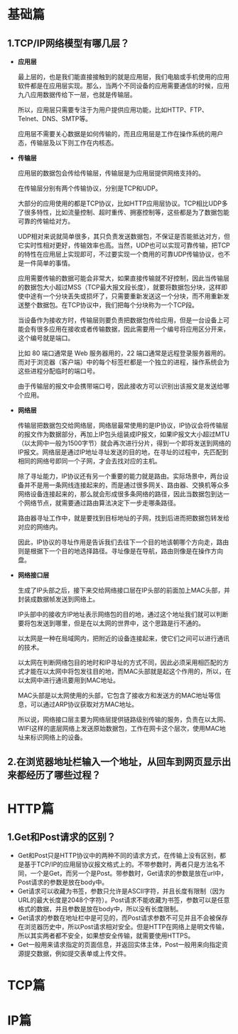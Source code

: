 # 基础篇

## 1.TCP/IP网络模型有哪几层？

- **应用层**

  最上层的，也是我们能直接接触到的就是应用层，我们电脑或手机使用的应用软件都是在应用层实现。那么，当两个不同设备的应用需要通信的时候，应用九八应用数据传给下一层，也就是传输层。

  所以，应用层只需要专注于为用户提供应用功能，比如HTTP、FTP、Telnet、DNS、SMTP等。

  应用层不需要关心数据是如何传输的，而且应用层是工作在操作系统的用户态，传输层及以下则工作在内核态。

- **传输层**

  应用层的数据包会传给传输层，传输层是为应用层提供网络支持的。

  在传输层分别有两个传输协议，分别是TCP和UDP。

  大部分的应用使用的都是TCP协议，比如HTTP应用层协议。TCP相比UDP多了很多特性，比如流量控制、超时重传、拥塞控制等，这些都是为了数据包能可靠的传输给对方。

  UDP相对来说就简单很多，其只负责发送数据包，不保证是否能抵达对方，但它实时性相对更好，传输效率也高。当然，UDP也可以实现可靠传输，把TCP的特性在应用层上实现即可，不过要实现一个商用的可靠UDP传输协议，也不是一件简单的事情。

  应用需要传输的数据可能会非常大，如果直接传输就不好控制，因此当传输层的数据包大小超过MSS（TCP最大报文段长度），就要将数据包分块，这样即使中途有一个分块丢失或损坏了，只需要重新发送这一个分块，而不用重新发送整个数据包。在TCP协议中，我们把每个分块称为一个TCP段。

  当设备作为接收方时，传输层则要负责把数据包传给应用，但是一台设备上可能会有很多应用在接收或者传输数据，因此需要用一个编号将应用区分开来，这个编号就是端口。

  比如 80 端口通常是 Web 服务器用的，22 端口通常是远程登录服务器用的。而对于浏览器（客户端）中的每个标签栏都是一个独立的进程，操作系统会为这些进程分配临时的端口号。

  由于传输层的报文中会携带端口号，因此接收方可以识别出该报文是发送给哪个应用。

- **网络层**

  传输层把数据包交给网络层，网络层最常使用的是IP协议，IP协议会将传输层的报文作为数据部分，再加上IP包头组装成IP报文，如果IP报文大小超过MTU（以太网中一般为1500字节）就会再次进行分片，得到一个即将发送到网络的IP报文。网络层是通过IP地址寻址发送的目的地，在寻址的过程中，先匹配到相同的网络号即同一个子网，才会去找对应的主机。

  除了寻址能力，IP协议还有另一个重要的能力就是路由。实际场景中，两台设备并不是用一条网线连接起来的，而是通过很多网关、路由器、交换机等众多网络设备连接起来的，那么就会形成很多条网络的路径，因此当数据包到达一个网络节点，就需要通过路由算法决定下一步走哪条路径。

  路由器寻址工作中，就是要找到目标地址的子网，找到后进而把数据包转发给对应的网络内。

  因此，IP协议的寻址作用是告诉我们去往下一个目的地该朝哪个方向走，路由则是根据下一个目的地选择路径。寻址像是在导航，路由则像是在操作方向盘。

- **网络接口层**

  生成了IP头部之后，接下来交给网络接口层在IP头部的前面加上MAC头部，并封装成数据帧发送到网络上。

  IP头部中的接收方IP地址表示网络包的目的地，通过这个地址我们就可以判断要将包发送到哪里，但是在以太网的世界中，这个思路是行不通的。
  
  以太网是一种在局域网内，把附近的设备连接起来，使它们之间可以进行通讯的技术。
  
  以太网在判断网络包目的地时和IP寻址的方式不同，因此必须采用相匹配的方式才能在以太网中将包发往目的地，而MAC头部就是起这个作用的，所以，在以太网中进行通讯要用到MAC地址。
  
  MAC头部是以太网使用的头部，它包含了接收方和发送方的MAC地址等信息，可以通过ARP协议获取对方MAC地址。
  
  所以说，网络接口层主要为网络层提供链路级别传输的服务，负责在以太网、WIFI这样的底层网络上发送原始数据包，工作在网卡这个层次，使用MAC地址来标识网络上的设备。
## 2.在浏览器地址栏输入一个地址，从回车到网页显示出来都经历了哪些过程？

  

  

# HTTP篇

## 1.Get和Post请求的区别？

- Get和Post只是HTTP协议中的两种不同的请求方式，在传输上没有区别，都是基于TCP/IP的应用层协议报文格式上的。不带参数时，两者只是方法名不同，一个是Get，而另一个是Post。带参数时，Get请求的参数是放在url中，Post请求的参数是放在body中。
- Get请求可以收藏为书签，参数只允许是ASCII字符，并且长度有限制（因为URL的最大长度是2048个字符）。Post请求不能收藏为书签，参数可以是任意格式的数据，并且参数是放在body中，所以没有长度限制。
- Get请求的参数在地址栏中是可见的，而Post请求参数不可见并且不会被保存在浏览器历史中，所以Post请求相对安全。但是HTTP在网络上是明文传输，所以其实两者都不安全，如果想安全传输，就需要使用HTTPS。
- Get一般用来请求指定的页面信息，并返回实体主体，Post一般用来向指定资源提交数据，例如提交表单或上传文件。

# TCP篇

# IP篇

